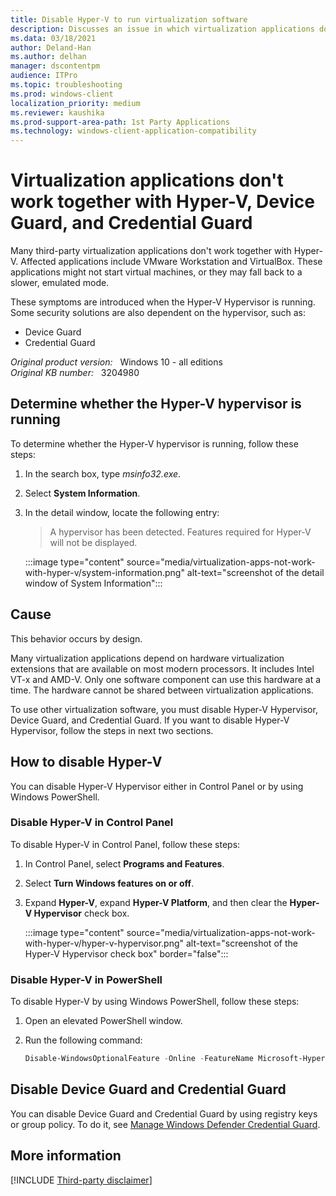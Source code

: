 ```yaml
---
title: Disable Hyper-V to run virtualization software
description: Discusses an issue in which virtualization applications don't work together with Hyper-V, Device Guard, and Credential Guard. Provides a resolution.
ms.data: 03/18/2021
author: Deland-Han
ms.author: delhan
manager: dscontentpm
audience: ITPro
ms.topic: troubleshooting
ms.prod: windows-client
localization_priority: medium
ms.reviewer: kaushika
ms.prod-support-area-path: 1st Party Applications
ms.technology: windows-client-application-compatibility
---
```

# Virtualization applications don't work together with Hyper-V, Device Guard, and Credential Guard

Many third-party virtualization applications don't work together with Hyper-V. Affected applications include VMware Workstation and VirtualBox. These applications might not start virtual machines, or they may fall back to a slower, emulated mode.

These symptoms are introduced when the Hyper-V Hypervisor is running. Some security solutions are also dependent on the hypervisor, such as:

- Device Guard
- Credential Guard

_Original product version:_ &nbsp; Windows 10 - all editions  
_Original KB number:_ &nbsp; 3204980

## Determine whether the Hyper-V hypervisor is running

To determine whether the Hyper-V hypervisor is running, follow these steps:

1. In the search box, type *msinfo32.exe*.
2. Select **System Information**.
3. In the detail window, locate the following entry:

   > A hypervisor has been detected. Features required for Hyper-V will not be displayed.

   :::image type="content" source="media/virtualization-apps-not-work-with-hyper-v/system-information.png" alt-text="screenshot of the detail window of System Information":::

## Cause

This behavior occurs by design.

Many virtualization applications depend on hardware virtualization extensions that are available on most modern processors. It includes Intel VT-x and AMD-V. Only one software component can use this hardware at a time. The hardware cannot be shared between virtualization applications.

To use other virtualization software, you must disable Hyper-V Hypervisor, Device Guard, and Credential Guard. If you want to disable Hyper-V Hypervisor, follow the steps in next two sections.

## How to disable Hyper-V

You can disable Hyper-V Hypervisor either in Control Panel or by using Windows PowerShell.

### Disable Hyper-V in Control Panel

To disable Hyper-V in Control Panel, follow these steps:

1. In Control Panel, select **Programs and Features**.
2. Select **Turn Windows features on or off**.
3. Expand **Hyper-V**, expand **Hyper-V Platform**, and then clear the **Hyper-V Hypervisor** check box.

    :::image type="content" source="media/virtualization-apps-not-work-with-hyper-v/hyper-v-hypervisor.png" alt-text="screenshot of the Hyper-V Hypervisor check box" border="false":::

### Disable Hyper-V in PowerShell

To disable Hyper-V by using Windows PowerShell, follow these steps:

1. Open an elevated PowerShell window.
2. Run the following command:

    ```powershell
    Disable-WindowsOptionalFeature -Online -FeatureName Microsoft-Hyper-V-Hypervisor
    ```

## Disable Device Guard and Credential Guard

You can disable Device Guard and Credential Guard by using registry keys or group policy. To do it, see [Manage Windows Defender Credential Guard](/windows/security/identity-protection/credential-guard/credential-guard-manage).

## More information

[!INCLUDE [Third-party disclaimer](../../includes/third-party-disclaimer.md)]
